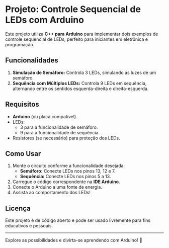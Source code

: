 # Projeto: Controle Sequencial de LEDs com Arduino

Este projeto utiliza **C++ para Arduino** para implementar dois exemplos de controle sequencial de LEDs, perfeito para iniciantes em eletrônica e programação.

## Funcionalidades

1. **Simulação de Semáforo:** Controla 3 LEDs, simulando as luzes de um semáforo.
2. **Sequência com Múltiplos LEDs:** Controla 9 LEDs em sequência, alternando entre os sentidos esquerda-direita e direita-esquerda.

## Requisitos

- **Arduino** (ou placa compatível).
- LEDs:
  - 3 para a funcionalidade de semáforo.
  - 9 para a funcionalidade de sequência.
- Resistores (se necessário) para proteção dos LEDs.

## Como Usar

1. Monte o circuito conforme a funcionalidade desejada:
   - **Semáforo:** Conecte LEDs nos pinos 13, 12 e 7.
   - **Sequência:** Conecte LEDs nos pinos 5 a 13.
2. Carregue o código correspondente na **IDE Arduino**.
3. Conecte o Arduino a uma fonte de energia.
4. Assista ao comportamento dos LEDs!

## Licença

Este projeto é de código aberto e pode ser usado livremente para fins educativos e pessoais.

---

Explore as possibilidades e divirta-se aprendendo com Arduino! 🚀
